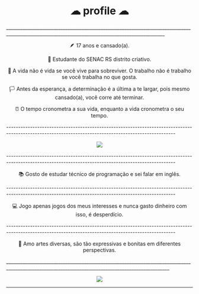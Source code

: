 <h1 style="text-align: center;"> ☁                                             <profile>profile</profile> ☁ </h1>
<div id=biog>
_________________________________________________________________________________________________________________________________________________

<p align="center">🪶 17 anos e cansado(a). </p>

<p align="center">📌 Estudante do SENAC RS distrito criativo.</p>

<p align="center">🌆 A vida não é vida se você vive para sobreviver. O trabalho não é trabalho se você trabalha no que gosta.</p>

<p align="center">🏳️ Antes da esperança, a determinação é a última a te largar, pois mesmo cansado(a), você corre até terminar.</p>

<p align="center">⏰ O tempo cronometra a sua vida, enquanto a vida cronometra o seu tempo. </p>
</div>
-----------------------------------------------------------------------------------------------------------------------------------------------------
<p align="center">
<img src="https://64.media.tumblr.com/273e48159243483a123f127ed79656d1/88844ae8be4d1091-9c/s540x810/739d22f7e20649a0694419eaa39a0f9b4c5bac59.gifv" >
</p>
-----------------------------------------------------------------------------------------------------------------------------------------------------
<p align="center">📚 Gosto de estudar técnico de programação e sei falar em inglês.</p>
-----------------------------------------------------------------------------------------------------------------------------------------------------
<p align="center">💻 Jogo apenas jogos dos meus interesses e nunca gasto dinheiro com isso, é desperdício.</p>
-----------------------------------------------------------------------------------------------------------------------------------------------------
<p align="center">🎨 Amo artes diversas, são tão expressivas e bonitas em diferentes perspectivas.</p>
___________________________________________________________________________________________________________________________________________________
<p  align="center">
<img src="https://i.pinimg.com/originals/46/e0/03/46e003053683dc7e0e5d09b92f681bfa.gif">
</p>

___________________________________________________________________________________________________________________________________________________





